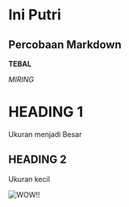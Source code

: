 # Ini Putri
## Percobaan Markdown

**TEBAL**

*MIRING*

HEADING 1
========== 
Ukuran menjadi Besar

HEADING 2
----------
Ukuran kecil


![WOW!!](http://unsplash.it/500/500?random "This is the tooltip")
